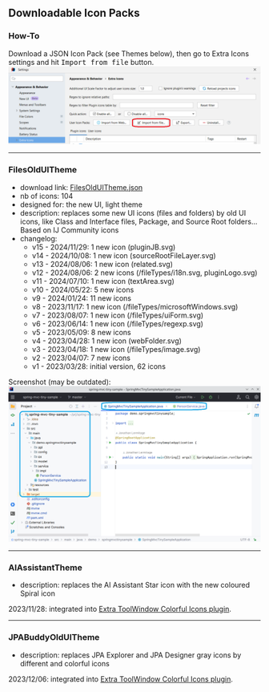 ## Downloadable Icon Packs

### How-To

Download a JSON Icon Pack (see Themes below), then go to Extra Icons settings and hit <kbd>Import from file</kbd> button.  
![Import from file Screenshot](media/import-user-icon-pack.png)

---

### FilesOldUITheme

- download link: [FilesOldUITheme.json](https://raw.githubusercontent.com/jonathanlermitage/intellij-extra-icons-plugin/master/themes/FilesOldUITheme.json)
- nb of icons: <!--FilesOldUITheme_nbOfIcons_start-->104<!--FilesOldUITheme_nbOfIcons_end-->
- designed for: the new UI, light theme
- description: replaces some new UI icons (files and folders) by old UI icons, like Class and Interface files, Package, and Source Root folders... Based on IJ Community icons
- changelog:
  - v15 - 2024/11/29: 1 new icon (pluginJB.svg)
  - v14 - 2024/10/08: 1 new icon (sourceRootFileLayer.svg)
  - v13 - 2024/08/06: 1 new icon (related.svg)
  - v12 - 2024/08/06: 2 new icons (/fileTypes/i18n.svg, pluginLogo.svg)
  - v11 - 2024/07/10: 1 new icon (textArea.svg)
  - v10 - 2024/05/22: 5 new icons
  - v9 - 2024/01/24: 11 new icons
  - v8 - 2023/11/17: 1 new icon (/fileTypes/microsoftWindows.svg)
  - v7 - 2023/08/07: 1 new icon (/fileTypes/uiForm.svg)
  - v6 - 2023/06/14: 1 new icon (/fileTypes/regexp.svg)
  - v5 - 2023/05/09: 8 new icons
  - v4 - 2023/04/28: 1 new icon (webFolder.svg)
  - v3 - 2023/04/18: 1 new icon (/fileTypes/image.svg)
  - v2 - 2023/04/07: 7 new icons
  - v1 - 2023/03/28: initial version, 62 icons

Screenshot (may be outdated):  
![FilesOldUITheme Screenshot](media/FilesOldUITheme.png)

---

### AIAssistantTheme

- description: replaces the AI Assistant Star icon with the new coloured Spiral icon

2023/11/28: integrated into [Extra ToolWindow Colorful Icons plugin](https://plugins.jetbrains.com/plugin/16604-extra-toolwindow-colorful-icons/).

---

### JPABuddyOldUITheme

- description: replaces JPA Explorer and JPA Designer gray icons by different and colorful icons

2023/12/06: integrated into [Extra ToolWindow Colorful Icons plugin](https://plugins.jetbrains.com/plugin/16604-extra-toolwindow-colorful-icons/).
